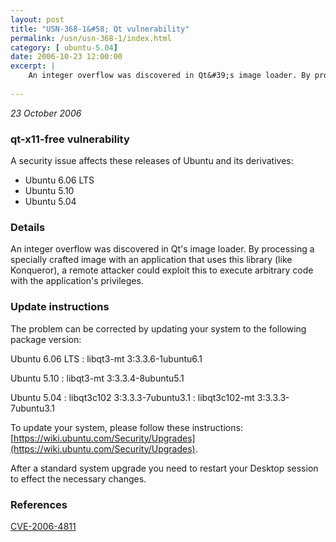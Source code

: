 ```yaml
---
layout: post
title: "USN-368-1&#58; Qt vulnerability"
permalink: /usn/usn-368-1/index.html
category: [ ubuntu-5.04]
date: 2006-10-23 12:00:00
excerpt: |
    An integer overflow was discovered in Qt&#39;s image loader. By processing a specially crafted image with an application that uses this library (like Konqueror), a remote attacker could exploit this to execute arbitrary code with the application&#39;s privileges.
    
--- 
```

 
 

*23 October 2006*

### qt-x11-free vulnerability

A security issue affects these releases of Ubuntu and its derivatives:

* Ubuntu 6.06 LTS
* Ubuntu 5.10
* Ubuntu 5.04

### Details

An integer overflow was discovered in Qt&#39;s image loader. By processing a specially crafted image with an application that uses this library (like Konqueror), a remote attacker could exploit this to execute arbitrary code with the application&#39;s privileges.

### Update instructions

The problem can be corrected by updating your system to the following package version:

Ubuntu 6.06 LTS
 : libqt3-mt <span>3:3.3.6-1ubuntu6.1</span>

Ubuntu 5.10
 : libqt3-mt <span>3:3.3.4-8ubuntu5.1</span>

Ubuntu 5.04
 : libqt3c102 <span>3:3.3.3-7ubuntu3.1</span>
 : libqt3c102-mt <span>3:3.3.3-7ubuntu3.1</span>

To update your system, please follow these instructions: [https://wiki.ubuntu.com/Security/Upgrades](https://wiki.ubuntu.com/Security/Upgrades).

After a standard system upgrade you need to restart your Desktop session to effect the necessary changes.

### References

 
 [CVE-2006-4811](http://people.ubuntu.com/~ubuntu-security/cve/CVE-2006-4811)
 

